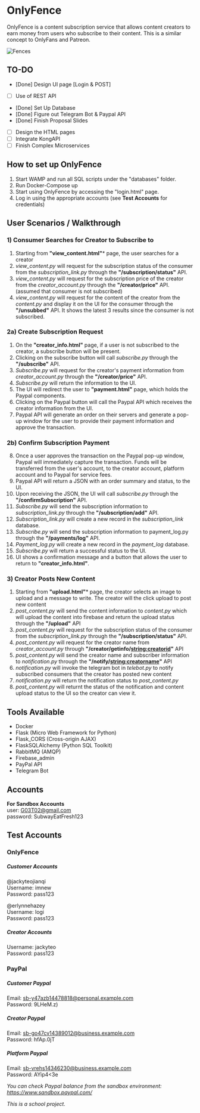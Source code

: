 # OnlyFence
OnlyFence is a content subscription service that allows content creators to earn money from users who subscribe to their content. This is a similar concept to OnlyFans and Patreon.  

![Fences](https://cdn.vox-cdn.com/thumbor/NXI3rAC_jN7zEcdUbBM4K6bbBPM=/0x0:3000x2000/1200x0/filters:focal(0x0:3000x2000):no_upscale()/cdn.vox-cdn.com/uploads/chorus_asset/file/21760265/iStock_598783266.jpg)

## TO-DO
- [Done] Design UI page [Login & POST]
- [ ] Use of REST API 
- [Done] Set Up Database 
- [Done] Figure out Telegram Bot & Paypal API
- [Done] Finish Proposal Slides
- [ ] Design the HTML pages
- [ ] Integrate KongAPI
- [ ] Finish Complex Microservices

## How to set up OnlyFence
1. Start WAMP and run all SQL scripts under the "databases" folder.
2. Run Docker-Compose up
3. Start using OnlyFence by accessing the "login.html" page.
4. Log in using the appropriate accounts (see **Test Accounts** for credentials)

## User Scenarios / Walkthrough
### 1) Consumer Searches for Creator to Subscribe to
1. Starting from **"view_content.html"*** page, the user searches for a creator
2. *view_content.py* will request for the subscription status of the consumer from the *subscription_link.py* through the **"/subscription/status"** API.
3. *view_content.py* will request for the subscription price of the creator from the *creator_account.py* through the **"/creator/price"** API. (assumed that consumer is not subscribed)
4. *view_content.py* will request for the content of the creator from the *content.py* and display it on the UI for the consumer through the **"/unsubbed"** API. It shows the latest 3 results since the consumer is not subscribed.

### 2a) Create Subscription Request
  1. On the **"creator_info.html"** page, if a user is not subscribed to the creator, a subscribe button will be present.
  2. Clicking on the subscribe button will call *subscribe.py* through the **"/subscribe"** API.
  3. *Subscribe.py* will request for the creator's payment information from *creator_account.py* through the **"/creator/price"** API.
  4. *Subscribe.py* will return the information to the UI.
  5. The UI will redirect the user to **"payment.html"** page, which holds the Paypal components.
  6. Clicking on the Paypal button will call the Paypal API which receives the creator information from the UI.
  7. Paypal API will generate an order on their servers and generate a pop-up window for the user to provide their payment information and approve the transaction.

### 2b) Confirm Subscription Payment
  8. Once a user approves the transaction on the Paypal pop-up window, Paypal will immediately capture the transaction. Funds will be transferred from the user's account, to the creator account, platform account and to Paypal for service fees.
  9. Paypal API will return a JSON with an order summary and status, to the UI.
  10. Upon receiving the JSON, the UI will call *subscribe.py* through the **"/confirmSubscription"** API.
  11. *Subscribe.py* will send the subscription information to *subscription_link.py* through the **"/subscription/add"** API.
  12. *Subscription_link.py* will create a new record in the *subscription_link* database.
  13. *Subscribe.py* will send the subscription information to payment_log.py through the **"/payments/log"** API.
  14. *Payment_log.py* will create a new record in the *payment_log* database.
  15. *Subscribe.py* will return a successful status to the UI.
  16. UI shows a confirmation message and a button that allows the user to return to **"creator_info.html"**.

### 3) Creator Posts New Content
1. Starting from **"upload.html"*** page, the creator selects an image to upload and a message to write. The creator will the click upload to post new content
2.  *post_content.py* will send the content information to *content.py* which will upload the content into firebase and return the upload status through the **"/upload"** API
3. *post_content.py* will request for the subscription status of the consumer from the *subscription_link.py* through the **"/subscription/status"** API.
4. *post_content.py* will request for the creator name from *creator_account.py* through **"/creator/getinfo/<string:creatorid>"** API 
5. *post_content.py* will send the creator name and subscriber information to *notification.py* through the **"/notify/<string:creatorname>"** API
6. *notification.py* will invoke the telegram bot in *telebot.py* to notify subscribed consumers that the creator has posted new content
7. *notification.py* will return the notification status to *post_content.py*
8. *post_content.py* will returnt the status of the notification and content upload status to the UI so the creator can view it.

## Tools Available
- Docker
- Flask (Micro Web Framework for Python)
- Flask_CORS (Cross-origin AJAX)
- FlaskSQLAlchemy (Python SQL Toolkit)
- RabbitMQ (AMQP)
- Firebase_admin
- PayPal API
- Telegram Bot

## Accounts
**For Sandbox Accounts**    
user: G03T02@gmail.com  
password: SubwayEatFresh123  

## Test Accounts
### OnlyFence
##### Customer Accounts
  @jackyteojianqi  
Username: imnew  
Password: pass123  

  @erlynnehazey  
Username: logi  
Password: pass123  

##### Creator Accounts
  Username: jackyteo  
  Password: pass123  

 ### PayPal
 ##### Customer Paypal
  Email:    sb-y47azb14478818@personal.example.com  
  Password: 9LHeM.z)  
 ##### Creator Paypal
  Email:    sb-go47cv14389012@business.example.com  
  Password: hfAp.0jT
##### Platform Paypal
  Email:    sb-vrehs14346230@business.example.com  
  Password: AYip4<3e  

*You can check Paypal balance from the sandbox environment: https://www.sandbox.paypal.com/*  

*This is a school project.*
